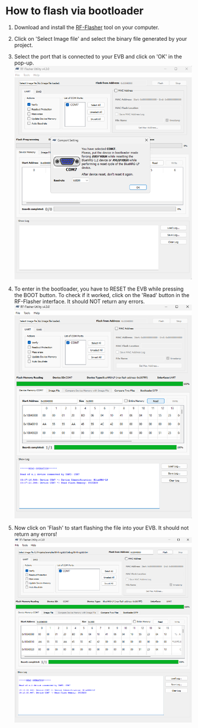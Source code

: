 # How to flash via bootloader

1. Download and install the [RF-Flasher](https://www.st.com/en/embedded-software/stsw-bnrgflasher.html) tool on your computer. 

2. Click on 'Select Image file' and select the binary file generated by your project. 

3. Select the port that is connected to your EVB and click on 'OK' in the pop-up. 
![port](/docs/images/ports.png) 

4. To enter in the bootloader, you have to RESET the EVB while pressing the BOOT button. To check if it worked, click on the 'Read' button in the RF-Flasher interface. It should NOT return any errors.
![reading](/docs/images/reading.png)

5. Now click on 'Flash' to start flashing the file into your EVB. It should not return any errors! 
![flashing](/docs/images/flashing.png)